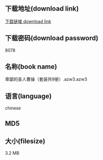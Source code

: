 ## 下载地址(download link)
[下载链接 download link](https://tutu365.netlify.app/?s=%E5%8D%91%E9%84%99%E7%9A%84%E5%9C%A3%E4%BA%BA%E6%9B%B9%E6%93%8D%EF%BC%88%E5%A5%97%E8%A3%85%E5%85%B19%E5%86%8C%EF%BC%89.azw3)

## 下载密码(download password)
8078

## 名称(book name)
卑鄙的圣人曹操（套装共9册）.azw3.azw3

## 语言(language)
chinese

## MD5


## 大小(filesize)
3.2 MB
